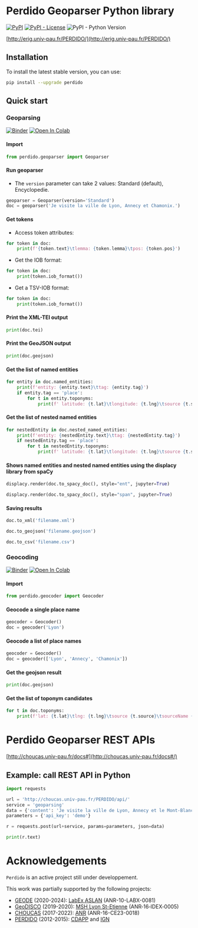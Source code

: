# Perdido Geoparser Python library


[![PyPI](https://img.shields.io/pypi/v/perdido)](https://pypi.org/project/perdido)
[![PyPI - License](https://img.shields.io/pypi/l/perdido?color=yellow)](https://github.com/ludovicmoncla/perdido/blob/main/LICENSE)
![PyPI - Python Version](https://img.shields.io/pypi/pyversions/perdido)



[http://erig.univ-pau.fr/PERDIDO/](http://erig.univ-pau.fr/PERDIDO/)


## Installation

To install the latest stable version, you can use:
```bash
pip install --upgrade perdido
```


## Quick start


### Geoparsing

[![Binder](https://mybinder.org/badge_logo.svg)](https://mybinder.org/v2/gh/ludovicmoncla/perdido/main?labpath=notebooks%2Fdemo_Geoparser.ipynb)
[![Open In Colab](https://colab.research.google.com/assets/colab-badge.svg)](http://colab.research.google.com/github/ludovicmoncla/perdido/blob/main/notebooks/demo_Geoparser.ipynb)

#### Import

```python
from perdido.geoparser import Geoparser
```

#### Run geoparser

* The `version` parameter can take 2 values: Standard (default), Encyclopedie.

```python
geoparser = Geoparser(version='Standard')
doc = geoparser('Je visite la ville de Lyon, Annecy et Chamonix.')
```

#### Get tokens

* Access token attributes:

```python
for token in doc:
    print(f'{token.text}\tlemma: {token.lemma}\tpos: {token.pos}')
```

* Get the IOB format:

```python
for token in doc:
    print(token.iob_format())
```

* Get a TSV-IOB format:

```python
for token in doc:
    print(token.iob_format())
```

#### Print the XML-TEI output

```python
print(doc.tei)
```

#### Print the GeoJSON output

```python
print(doc.geojson)
```

#### Get the list of named entities

```python
for entity in doc.named_entities:
    print(f'entity: {entity.text}\ttag: {entity.tag}')
    if entity.tag == 'place':
        for t in entity.toponyms:
            print(f' latitude: {t.lat}\tlongitude: {t.lng}\tsource {t.source}')
```

#### Get the list of nested named entities

```python
for nestedEntity in doc.nested_named_entities:
    print(f'entity: {nestedEntity.text}\ttag: {nestedEntity.tag}')
    if nestedEntity.tag == 'place':
        for t in nestedEntity.toponyms:
            print(f' latitude: {t.lat}\tlongitude: {t.lng}\tsource {t.source}')
```


#### Shows named entities and nested named entities using the displacy library from spaCy

```python
displacy.render(doc.to_spacy_doc(), style="ent", jupyter=True)
```

```python
displacy.render(doc.to_spacy_doc(), style="span", jupyter=True)
```

#### Saving results

```python
doc.to_xml('filename.xml')
```

```python
doc.to_geojson('filename.geojson')
```

```python
doc.to_csv('filename.csv')
```

### Geocoding

[![Binder](https://mybinder.org/badge_logo.svg)](https://mybinder.org/v2/gh/ludovicmoncla/perdido/main?labpath=notebooks%2Fdemo_Geocoder.ipynb)
[![Open In Colab](https://colab.research.google.com/assets/colab-badge.svg)](http://colab.research.google.com/github/ludovicmoncla/perdido/blob/main/notebooks/demo_Geocoder.ipynb)

#### Import

```python
from perdido.geocoder import Geocoder
```

#### Geocode a single place name

```python
geocoder = Geocoder()
doc = geocoder('Lyon')
```

#### Geocode a list of place names

```python
geocoder = Geocoder()
doc = geocoder(['Lyon', 'Annecy', 'Chamonix'])
```

#### Get the geojson result

```python
print(doc.geojson)
```

#### Get the list of toponym candidates

```python
for t in doc.toponyms: 
    print(f'lat: {t.lat}\tlng: {t.lng}\tsource {t.source}\tsourceName {t.source_name}')
```





# Perdido Geoparser REST APIs

[http://choucas.univ-pau.fr/docs#](http://choucas.univ-pau.fr/docs#/)


## Example: call REST API in Python

```python
import requests

url = 'http://choucas.univ-pau.fr/PERDIDO/api/'
service = 'geoparsing'
data = {'content': 'Je visite la ville de Lyon, Annecy et le Mont-Blanc.'}
parameters = {'api_key': 'demo'}

r = requests.post(url+service, params=parameters, json=data)

print(r.text)
```



# Acknowledgements

``Perdido`` is an active project still under developpement.

This work was partially supported by the following projects:
* [GEODE](https://geode-project.github.io) (2020-2024): [LabEx ASLAN](https://aslan.universite-lyon.fr) (ANR-10-LABX-0081)
* [GeoDISCO](https://www.msh-lse.fr/projets/geodisco/) (2019-2020): [MSH Lyon St-Etienne](https://www.msh-lse.fr) (ANR‐16‐IDEX‐0005)
* [CHOUCAS](http://choucas.ign.fr) (2017-2022): [ANR](https://anr.fr/Projet-ANR-16-CE23-0018) (ANR-16-CE23-0018)
* [PERDIDO](http://erig.univ-pau.fr/PERDIDO/) (2012-2015): [CDAPP](https://www.pau.fr/) and [IGN](https://www.ign.fr)